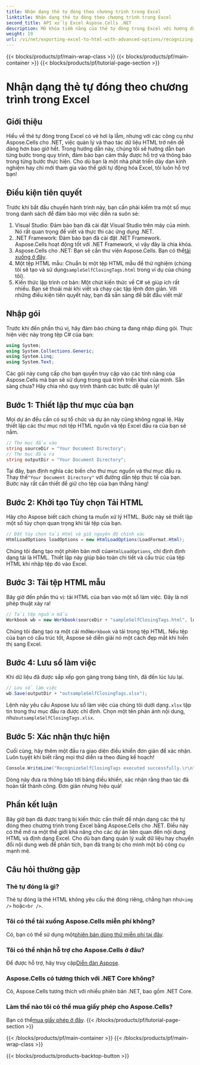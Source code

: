 ```yaml
---
title: Nhận dạng thẻ tự đóng theo chương trình trong Excel
linktitle: Nhận dạng thẻ tự đóng theo chương trình trong Excel
second_title: API xử lý Excel Aspose.Cells .NET
description: Mở khóa tiềm năng của thẻ tự đóng trong Excel với hướng dẫn từng bước của chúng tôi có Aspose.Cells cho .NET.
weight: 19
url: /vi/net/exporting-excel-to-html-with-advanced-options/recognizing-self-closing-tags/
---
```


{{< blocks/products/pf/main-wrap-class >}}
{{< blocks/products/pf/main-container >}}
{{< blocks/products/pf/tutorial-page-section >}}

# Nhận dạng thẻ tự đóng theo chương trình trong Excel

## Giới thiệu
Hiểu về thẻ tự đóng trong Excel có vẻ hơi lạ lẫm, nhưng với các công cụ như Aspose.Cells cho .NET, việc quản lý và thao tác dữ liệu HTML trở nên dễ dàng hơn bao giờ hết. Trong hướng dẫn này, chúng tôi sẽ hướng dẫn bạn từng bước trong quy trình, đảm bảo bạn cảm thấy được hỗ trợ và thông báo trong từng bước thực hiện. Cho dù bạn là một nhà phát triển dày dạn kinh nghiệm hay chỉ mới tham gia vào thế giới tự động hóa Excel, tôi luôn hỗ trợ bạn!
## Điều kiện tiên quyết
Trước khi bắt đầu chuyến hành trình này, bạn cần phải kiểm tra một số mục trong danh sách để đảm bảo mọi việc diễn ra suôn sẻ:
1. Visual Studio: Đảm bảo bạn đã cài đặt Visual Studio trên máy của mình. Nó rất quan trọng để viết và thực thi các ứng dụng .NET.
2. .NET Framework: Đảm bảo bạn đã cài đặt .NET Framework. Aspose.Cells hoạt động tốt với .NET Framework, vì vậy đây là chìa khóa.
3.  Aspose.Cells cho .NET: Bạn sẽ cần thư viện Aspose.Cells. Bạn có thể[tải xuống ở đây](https://releases.aspose.com/cells/net/).
4.  Một tệp HTML mẫu: Chuẩn bị một tệp HTML mẫu để thử nghiệm (chúng tôi sẽ tạo và sử dụng`sampleSelfClosingTags.html` trong ví dụ của chúng tôi).
5. Kiến thức lập trình cơ bản: Một chút kiến thức về C# sẽ giúp ích rất nhiều. Bạn sẽ thoải mái khi viết và chạy các tập lệnh đơn giản.
Với những điều kiện tiên quyết này, bạn đã sẵn sàng để bắt đầu viết mã!
## Nhập gói
Trước khi đến phần thú vị, hãy đảm bảo chúng ta đang nhập đúng gói. Thực hiện việc này trong tệp C# của bạn:
```csharp
using System;
using System.Collections.Generic;
using System.Linq;
using System.Text;
```
Các gói này cung cấp cho bạn quyền truy cập vào các tính năng của Aspose.Cells mà bạn sẽ sử dụng trong quá trình triển khai của mình. Sẵn sàng chưa? Hãy chia nhỏ quy trình thành các bước dễ quản lý!
## Bước 1: Thiết lập thư mục của bạn
Mọi dự án đều cần có sự tổ chức và dự án này cũng không ngoại lệ. Hãy thiết lập các thư mục nơi tệp HTML nguồn và tệp Excel đầu ra của bạn sẽ nằm.
```csharp
// Thư mục đầu vào
string sourceDir = "Your Document Directory";
// Thư mục đầu ra
string outputDir = "Your Document Directory";
```
Tại đây, bạn định nghĩa các biến cho thư mục nguồn và thư mục đầu ra. Thay thế`"Your Document Directory"` với đường dẫn tệp thực tế của bạn. Bước này rất cần thiết để giữ cho tệp của bạn thẳng hàng!
## Bước 2: Khởi tạo Tùy chọn Tải HTML
Hãy cho Aspose biết cách chúng ta muốn xử lý HTML. Bước này sẽ thiết lập một số tùy chọn quan trọng khi tải tệp của bạn.
```csharp
// Đặt tùy chọn tải Html và giữ nguyên độ chính xác
HtmlLoadOptions loadOptions = new HtmlLoadOptions(LoadFormat.Html);
```
 Chúng tôi đang tạo một phiên bản mới của`HtmlLoadOptions`, chỉ định định dạng tải là HTML. Thiết lập này giúp bảo toàn chi tiết và cấu trúc của tệp HTML khi nhập tệp đó vào Excel.
## Bước 3: Tải tệp HTML mẫu
Bây giờ đến phần thú vị: tải HTML của bạn vào một sổ làm việc. Đây là nơi phép thuật xảy ra!
```csharp
// Tải tệp nguồn mẫu
Workbook wb = new Workbook(sourceDir + "sampleSelfClosingTags.html", loadOptions);
```
 Chúng tôi đang tạo ra một cái mới`Workbook` và tải trong tệp HTML. Nếu tệp của bạn có cấu trúc tốt, Aspose sẽ diễn giải nó một cách đẹp mắt khi hiển thị sang Excel.
## Bước 4: Lưu sổ làm việc
Khi dữ liệu đã được sắp xếp gọn gàng trong bảng tính, đã đến lúc lưu lại. 
```csharp
// Lưu sổ làm việc
wb.Save(outputDir + "outsampleSelfClosingTags.xlsx");
```
Lệnh này yêu cầu Aspose lưu sổ làm việc của chúng tôi dưới dạng`.xlsx` tập tin trong thư mục đầu ra được chỉ định. Chọn một tên phản ánh nội dung, như`outsampleSelfClosingTags.xlsx`.
## Bước 5: Xác nhận thực hiện
Cuối cùng, hãy thêm một đầu ra giao diện điều khiển đơn giản để xác nhận. Luôn tuyệt khi biết rằng mọi thứ diễn ra theo đúng kế hoạch!
```csharp
Console.WriteLine("RecognizeSelfClosingTags executed successfully.\r\n");
```
Dòng này đưa ra thông báo tới bảng điều khiển, xác nhận rằng thao tác đã hoàn tất thành công. Đơn giản nhưng hiệu quả!
## Phần kết luận
Bây giờ bạn đã được trang bị kiến thức cần thiết để nhận dạng các thẻ tự đóng theo chương trình trong Excel bằng Aspose.Cells cho .NET. Điều này có thể mở ra một thế giới khả năng cho các dự án liên quan đến nội dung HTML và định dạng Excel. Cho dù bạn đang quản lý xuất dữ liệu hay chuyển đổi nội dung web để phân tích, bạn đã trang bị cho mình một bộ công cụ mạnh mẽ.
## Câu hỏi thường gặp
### Thẻ tự đóng là gì?  
 Thẻ tự đóng là thẻ HTML không yêu cầu thẻ đóng riêng, chẳng hạn như`<img />` hoặc`<br />`.
### Tôi có thể tải xuống Aspose.Cells miễn phí không?  
 Có, bạn có thể sử dụng một[phiên bản dùng thử miễn phí tại đây](https://releases.aspose.com/).
### Tôi có thể nhận hỗ trợ cho Aspose.Cells ở đâu?  
 Để được hỗ trợ, hãy truy cập[Diễn đàn Aspose](https://forum.aspose.com/c/cells/9).
### Aspose.Cells có tương thích với .NET Core không?  
Có, Aspose.Cells tương thích với nhiều phiên bản .NET, bao gồm .NET Core.
### Làm thế nào tôi có thể mua giấy phép cho Aspose.Cells?  
 Bạn có thể[mua giấy phép ở đây](https://purchase.aspose.com/buy).
{{< /blocks/products/pf/tutorial-page-section >}}

{{< /blocks/products/pf/main-container >}}
{{< /blocks/products/pf/main-wrap-class >}}

{{< blocks/products/products-backtop-button >}}
